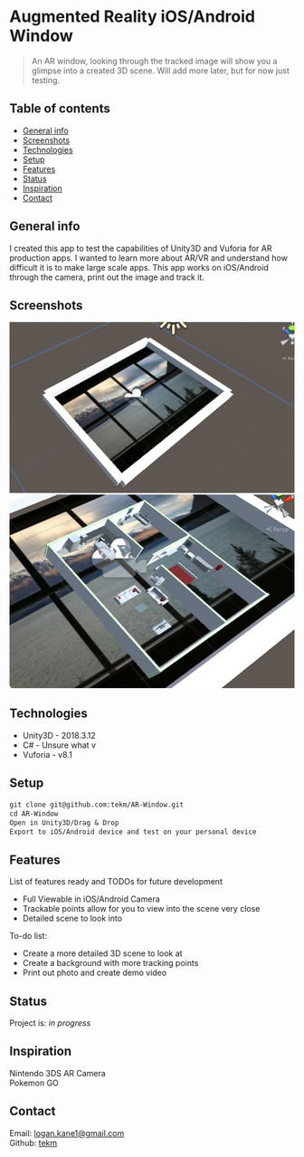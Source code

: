 # Augmented Reality iOS/Android Window
> An AR window, looking through the tracked image will show you a glimpse into a created 3D scene.
>Will add more later, but for now just testing.

## Table of contents
* [General info](#general-info)
* [Screenshots](#screenshots)
* [Technologies](#technologies)
* [Setup](#setup)
* [Features](#features)
* [Status](#status)
* [Inspiration](#inspiration)
* [Contact](#contact)

## General info
I created this app to test the capabilities of Unity3D and Vuforia for AR production apps. I wanted to learn more about AR/VR and understand how difficult it is to make large scale apps.
This app works on iOS/Android through the camera, print out the image and track it.

## Screenshots
![App in Action](img/Screen1.png)
![App in Action](img/Screen2.png)

## Technologies
* Unity3D - 2018.3.12
* C# - Unsure what v
* Vuforia - v8.1

## Setup
```
git clone git@github.com:tekm/AR-Window.git
cd AR-Window
Open in Unity3D/Drag & Drop
Export to iOS/Android device and test on your personal device
```

## Features
List of features ready and TODOs for future development
* Full Viewable in iOS/Android Camera
* Trackable points allow for you to view into the scene very close
* Detailed scene to look into

To-do list:
* Create a more detailed 3D scene to look at 
* Create a background with more tracking points
* Print out photo and create demo video 

## Status
Project is: _in progress_

## Inspiration
Nintendo 3DS AR Camera\
Pokemon GO

## Contact
Email: logan.kane1@gmail.com\
Github: [tekm](github.com/tekm)
